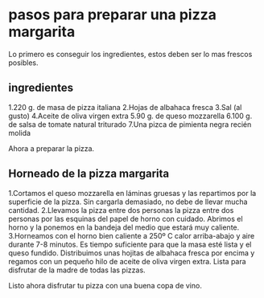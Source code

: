 # pasos para preparar una pizza margarita
Lo primero es conseguir los ingredientes, estos deben ser lo mas frescos posibles.
## ingredientes
1.220 g. de masa de pizza italiana
2.Hojas de albahaca fresca
3.Sal (al gusto)
4.Aceite de oliva virgen extra
5.90 g. de queso mozzarella
6.100 g. de salsa de tomate natural triturado
7.Una pizca de pimienta negra recién molida

Ahora a preparar la pizza.
## Horneado de la pizza margarita
1.Cortamos el queso mozzarella en láminas gruesas y las repartimos por la superficie de la pizza. Sin cargarla demasiado, no debe de llevar mucha cantidad.
2.Llevamos la pizza entre dos personas la pizza entre dos personas por las esquinas del papel de horno con cuidado. Abrimos el horno y la ponemos en la bandeja del medio que estará muy caliente.
3.Horneamos con el horno bien caliente a 250º C calor arriba-abajo y aire durante 7-8 minutos. Es tiempo suficiente para que la masa esté lista y el queso fundido. Distribuimos unas hojitas de albahaca fresca por encima y regamos con un pequeño hilo de aceite de oliva virgen extra. Lista para disfrutar de la madre de todas las pizzas.

Listo ahora disfrutar tu pizza con una buena copa de vino.
